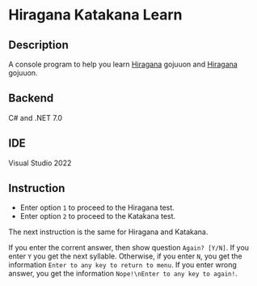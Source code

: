 # Hiragana Katakana Learn
## Description
A console program to help you learn [Hiragana](https://en.wikipedia.org/wiki/Hiragana "Article about Hiragana") gojuuon and [Hiragana](https://en.wikipedia.org/wiki/Katakana "Article about Katakana") gojuuon.

## Backend
C# and .NET 7.0

## IDE
Visual Studio 2022

## Instruction
- Enter option `1` to proceed to the Hiragana test.
- Enter option `2` to proceed to the Katakana test.

The next instruction is the same for Hiragana and Katakana.

If you enter the corrent answer, then show question `Again? [Y/N]`.
If you enter `Y` you get the next syllable. Otherwise, if you enter `N`, you get the information `Enter to any key to return to menu`.
If you enter wrong answer, you get the information `Nope!\nEnter to any key to again!`.
